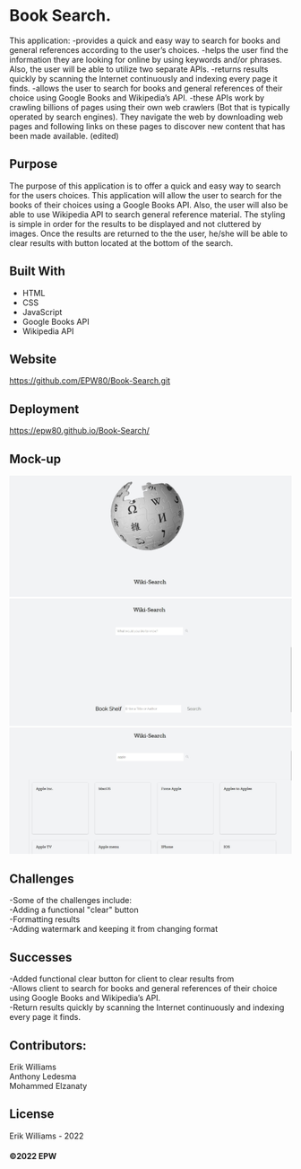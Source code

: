 # Book Search.
This application:
-provides a quick and easy way to search for books and general references according to the user’s choices.
-helps the user find the information they are looking for online by using keywords and/or phrases. Also, the user will be able to utilize two separate APIs.
-returns results quickly by scanning the Internet continuously and indexing every page it finds.
-allows the user to search for books and general references of their choice using  Google Books and Wikipedia’s API.
-these APIs work by crawling billions of pages using their own web crawlers (Bot that is typically operated by search engines). They navigate the web by downloading web pages and following links on these pages to discover new content that has been made available. (edited) 
## Purpose
The purpose of this application is to offer a quick and easy way to search for the users choices. This application will allow the user to search for the books of their choices using a Google Books API. Also, the user will also be able to use Wikipedia API to search general reference material.
The styling is simple in order for the results to be displayed and not cluttered by images. Once the results are returned to the
the user, he/she will be able to clear results with button located at the bottom of the search.

## Built With

- HTML
- CSS
- JavaScript
- Google Books API
- Wikipedia API

## Website

https://github.com/EPW80/Book-Search.git

## Deployment

https://epw80.github.io/Book-Search/

## Mock-up

![Book-Search: Erik Williams](/assets/images/finalScreenShot.jpg)
![Book-Search: Erik Williams](/assets/images/finalScreenShot2.jpg)
![Book-Search: Erik Williams](/assets/images/finalScreenShot3.jpg)

## Challenges
-Some of the challenges include:
<br />
-Adding a functional "clear" button 
<br />
-Formatting results
<br />
-Adding watermark and keeping it from changing format
<br />

## Successes
-Added functional clear button for client to clear results from
<br />
-Allows client to search for books and general references of their choice using Google Books and Wikipedia’s API.
<br />
-Return results quickly by scanning the Internet continuously and indexing every page it finds.
<br />

## Contributors:

Erik Williams
<br />
Anthony Ledesma
<br />
Mohammed Elzanaty

## License

Erik Williams - 2022

#### ©️2022 EPW
